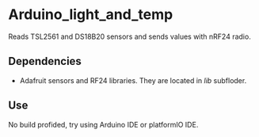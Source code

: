 # Arduino_light_and_temp
Reads TSL2561 and DS18B20 sensors and sends values with nRF24 radio.

## Dependencies
- Adafruit sensors and RF24 libraries. They are located in *lib* subfloder.


## Use
No build profided, try using Arduino IDE or platformIO IDE.
